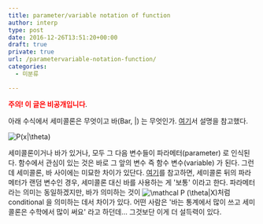 ```yaml
---
title: parameter/variable notation of function
author: interp
type: post
date: 2016-12-26T13:51:20+00:00
draft: true
private: true
url: /parametervariable-notation-function/
categories:
  - 미분류

---
```

<span style="color: #ff0000;"><strong>주의! 이 글은 비공개입니다</strong></span>.

아래 수식에서 세미콜론은 무엇이고 바(Bar, |) 는 무엇인가. [여기][1]서 설명을 참고했다.


<img src="//s0.wp.com/latex.php?latex=P%28x%7C%5Ctheta%29&#038;bg=ffffff&#038;fg=000&#038;s=0" alt="P(x|&#92;theta)" title="P(x|&#92;theta)" class="latex" /> 

세미콜론이거나 바가 있거나, 모두 그 다음 변수들이 파라메터(parameter) 로 인식된다. 함수에서 관심이 있는 것은 바로 그 앞의 변수 즉 함수 변수(variable) 가 된다. 그런데 세미콜론, 바 사이에는 미묘한 차이가 있단다. [여기][2]를 참고하면, 세미콜론 뒤의 파라메터가 랜덤 변수인 경우, 세미콜론 대신 바를 사용하는 게 '보통' 이라고 한다. 파라메터라는 의미는 동일하겠지만, 바가 의미하는 것이  <img class="mathtex-equation-editor" src="http://chart.apis.google.com/chart?cht=tx&chl=%5Cmathcal%20P%20(%5Ctheta%7CX)" alt="\mathcal P (\theta|X)" align="absmiddle" />처럼 conditional 을 의미하는 데서 차이가 있다. 어떤 사람은 '바는 통계에서 많이 쓰고 세미콜론은 수학에서 많이 써요' 라고 하던데&#8230; 그것보단 이게 더 설득력이 있다.

 [1]: http://math.stackexchange.com/questions/322366/ideas-for-denoting-parameters-of-a-function-as-opposed-to-variables-in-the-lis
 [2]: http://stats.stackexchange.com/questions/68150/probability-notation-question